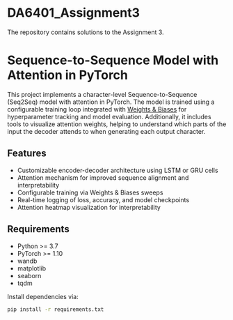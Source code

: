 # DA6401_Assignment3
The repository contains solutions to the Assignment 3.

# Sequence-to-Sequence Model with Attention in PyTorch

This project implements a character-level Sequence-to-Sequence (Seq2Seq) model with attention in PyTorch. The model is trained using a configurable training loop integrated with [Weights & Biases](https://wandb.ai/) for hyperparameter tracking and model evaluation. Additionally, it includes tools to visualize attention weights, helping to understand which parts of the input the decoder attends to when generating each output character.

## Features

- Customizable encoder-decoder architecture using LSTM or GRU cells
- Attention mechanism for improved sequence alignment and interpretability
- Configurable training via Weights & Biases sweeps
- Real-time logging of loss, accuracy, and model checkpoints
- Attention heatmap visualization for interpretability

## Requirements

- Python >= 3.7
- PyTorch >= 1.10
- wandb
- matplotlib
- seaborn
- tqdm

Install dependencies via:

```bash
pip install -r requirements.txt


